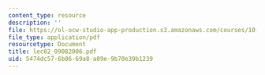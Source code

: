 ```yaml
---
content_type: resource
description: ''
file: https://ol-ocw-studio-app-production.s3.amazonaws.com/courses/10-569-synthesis-of-polymers-fall-2006/5474dc576b0669a8a09e9b70e39b1239_lec02_09082006.pdf
file_type: application/pdf
resourcetype: Document
title: lec02_09082006.pdf
uid: 5474dc57-6b06-69a8-a09e-9b70e39b1239
---
```

